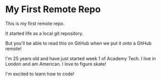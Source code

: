 # My First Remote Repo

This is my first remote repo.

It started life as a local git repository.

But you'll be able to read this on GitHub when we put it onto a GitHub remote!


I'm 25 years old and have just started week 1 of Academy Tech. I live in London and am American. I love to figure skate! 


I'm excited to learn how to code!


